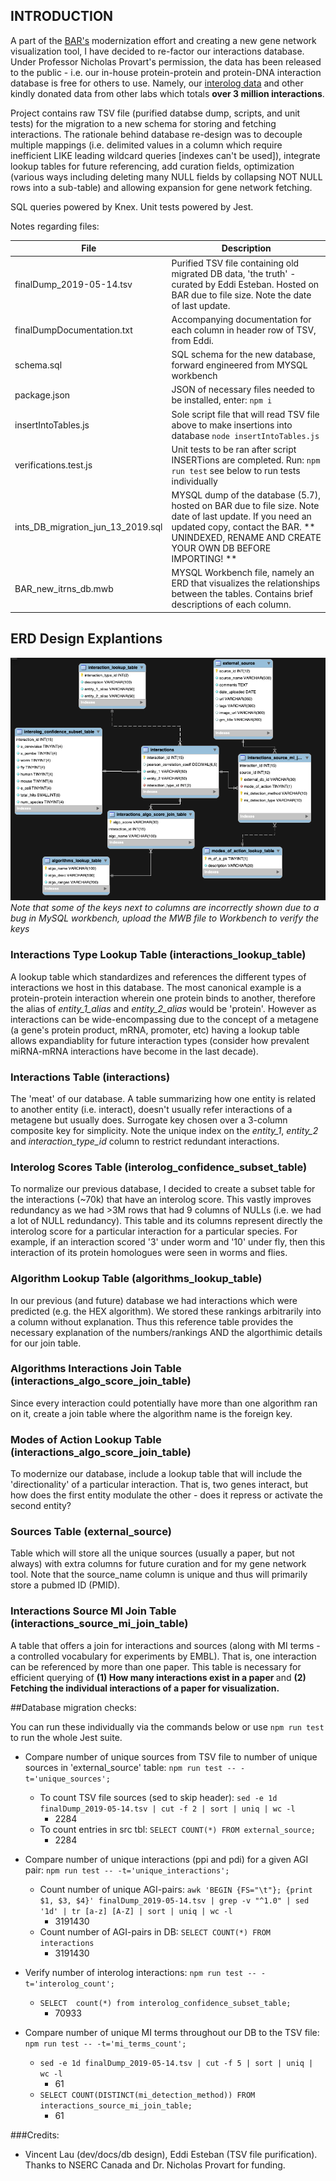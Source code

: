 ## INTRODUCTION

A part of the [BAR's](https://www.bar.utoronto.ca) modernization effort and creating a new gene network visualization tool, I have decided to re-factor our interactions database. Under Professor Nicholas Provart's permission, the data has been released to the public - i.e. our in-house protein-protein and protein-DNA interaction database is free for others to use. Namely, our [interolog data](https://www.ncbi.nlm.nih.gov/pubmed/17675552) and other kindly donated data from other labs which totals <b>over 3 million interactions</b>.

Project contains raw TSV file (purified databse dump, scripts, and unit tests) for the migration to a new schema for storing and fetching interactions. The rationale behind database re-design was to decouple multiple mappings (i.e. delimited values in a column which require inefficient LIKE leading wildcard queries [indexes can't be used]), integrate lookup tables for future referencing, add curation fields, optimization (various ways including deleting many NULL fields by collapsing NOT NULL rows into a sub-table) and allowing expansion for gene network fetching.

SQL queries powered by Knex. Unit tests powered by Jest.

Notes regarding files:

| File          | Description           |
| ------------- | -------------         |
| finalDump_2019-05-14.tsv| Purified TSV file containing old migrated DB data, 'the truth' - curated by Eddi Esteban. Hosted on BAR due to file size. Note the date of last update.|
|finalDumpDocumentation.txt| Accompanying documentation for each column in header row of TSV, from Eddi. |
| schema.sql    | SQL schema for the new database, forward engineered from MYSQL workbench | 
| package.json | JSON of necessary files needed to be installed, enter: `npm i` | 
| insertIntoTables.js | Sole script file that will read TSV file above to make insertions into database `node insertIntoTables.js` |
| verifications.test.js | Unit tests to be ran after script INSERTions are completed. Run: `npm run test` see below to run tests individually |
| ints\_DB\_migration\_jun\_13\_2019.sql | MYSQL dump of the database (5.7), hosted on BAR due to file size. Note date of last update. If you need an updated copy, contact the BAR. ** UNINDEXED, RENAME AND CREATE YOUR OWN DB BEFORE IMPORTING! ** |
| BAR\_new\_itrns\_db.mwb | MYSQL Workbench file, namely an ERD that visualizes the relationships between the tables. Contains brief descriptions of each column. |

## ERD Design Explantions

![ERD Diagram](./interactions_db_erd.png)
<em>Note that some of the keys next to columns are incorrectly shown due to a bug in MySQL workbench, upload the MWB file to Workbench to verify the keys</em>

### Interactions Type Lookup Table (interactions\_lookup_table)

A lookup table which standardizes and references the different types of interactions we host in this database. The most canonical example is a protein-protein interaction wherein one protein binds to another, therefore the alias of *entity\_1_alias* and *entity\_2_alias* would be 'protein'. However as interactions can be wide-encompassing due to the concept of a metagene (a gene's protein product, mRNA, promoter, etc) having a lookup table allows expandiablity for future interaction types (consider how prevalent miRNA-mRNA interactions have become in the last decade).

### Interactions Table (interactions)

The 'meat' of our database. A table summarizing how one entity is related to another entity (i.e. interact), doesn't usually refer interactions of a metagene but usually does. Surrogate key chosen over a 3-column composite key for simplicity. Note the unique index on the *entity_1*, *entity_2* and *interaction\_type_id* column to restrict redundant interactions. 

### Interolog Scores Table (interolog\_confidence\_subset\_table)

To normalize our previous database, I decided to create a subset table for the interactions (~70k) that have an interolog score. This vastly improves redundancy as we had >3M rows that had 9 columns of NULLs (i.e. we had a lot of NULL redundancy). This table and its columns represent directly the interolog score for a particular interaction for a particular species. For example, if an interaction scored '3' under worm and '10' under fly, then this interaction of its protein homologues were seen in worms and flies.

### Algorithm Lookup Table (algorithms\_lookup\_table)

In our previous (and future) database we had interactions which were predicted (e.g. the HEX algorithm). We stored these rankings arbitrarily into a column without explanation. Thus this reference table provides the necessary explanation of the numbers/rankings AND the algorthimic details for our join table.

### Algorithms Interactions Join Table (interactions\_algo\_score\_join\_table)

Since every interaction could potentially have more than one algorithm ran on it, create a join table where the algorithm name is the foreign key.

### Modes of Action Lookup Table (interactions\_algo\_score\_join\_table)

To modernize our database, include a lookup table that will include the 'directionality' of a particular interaction. That is, two genes interact, but how does the first entity modulate the other - does it repress or activate the second entity?

### Sources Table (external\_source)

Table which will store all the unique sources (usually a paper, but not always) with extra columns for future curation and for my gene network tool. Note that the source_name column is unique and thus will primarily store a pubmed ID (PMID).

### Interactions Source MI Join Table (interactions\_source\_mi\_join\_table)

A table that offers a join for interactions and sources (along with MI terms - a controlled vocabulary for experiments by EMBL). That is, one interaction can be referenced by more than one paper. This table is necessary for efficient querying of <b> (1) How many interactions exist in a paper </b> and <b> (2) Fetching the individual interactions of a paper for visualization. </b>


##Database migration checks:

You can run these individually via the commands below or use `npm run test` to run the whole Jest suite.

- Compare number of unique sources from TSV file to number of unique sources in 'external_source' table: `npm run test -- -t='unique_sources';`
	- To count TSV file sources (sed to skip header): `sed -e 1d finalDump_2019-05-14.tsv | cut -f 2 | sort | uniq | wc -l`
		- 2284 
 	- To count entries in src tbl: `SELECT COUNT(*) FROM external_source;`
 		- 2284

- Compare number of unique interactions (ppi and pdi) for a given AGI pair: `npm run test -- -t='unique_interactions';`
	- Count number of unique AGI-pairs: `awk 'BEGIN {FS="\t"}; {print $1, $3, $4}' finalDump_2019-05-14.tsv | grep -v "^1.0" | sed '1d' | tr [a-z] [A-Z] | sort | uniq | wc -l`
		- 3191430 
	- Count number of AGI-pairs in DB: `SELECT COUNT(*) FROM interactions`
		- 3191430

- Verify number of interolog interactions:  `npm run test -- -t='interolog_count';`
	- `SELECT  count(*) from interolog_confidence_subset_table;`
		- 70933
- Compare number of unique MI terms throughout our DB to the TSV file: ` npm run test -- -t='mi_terms_count';`
	- `sed -e 1d finalDump_2019-05-14.tsv | cut -f 5 | sort | uniq | wc -l`
		- 61 	
	- `SELECT COUNT(DISTINCT(mi_detection_method)) FROM interactions_source_mi_join_table;`
		- 61
		
###Credits:

   - Vincent Lau (dev/docs/db design), Eddi Esteban (TSV file purification). Thanks to NSERC Canada and Dr. Nicholas Provart for funding.
    
    